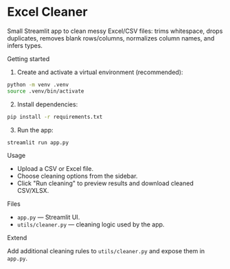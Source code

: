 # Excel Cleaner

Small Streamlit app to clean messy Excel/CSV files: trims whitespace, drops duplicates, removes blank rows/columns, normalizes column names, and infers types.

Getting started

1. Create and activate a virtual environment (recommended):

```bash
python -m venv .venv
source .venv/bin/activate
```

2. Install dependencies:

```bash
pip install -r requirements.txt
```

3. Run the app:

```bash
streamlit run app.py
```

Usage

- Upload a CSV or Excel file.
- Choose cleaning options from the sidebar.
- Click "Run cleaning" to preview results and download cleaned CSV/XLSX.

Files

- `app.py` — Streamlit UI.
- `utils/cleaner.py` — cleaning logic used by the app.

Extend

Add additional cleaning rules to `utils/cleaner.py` and expose them in `app.py`.
